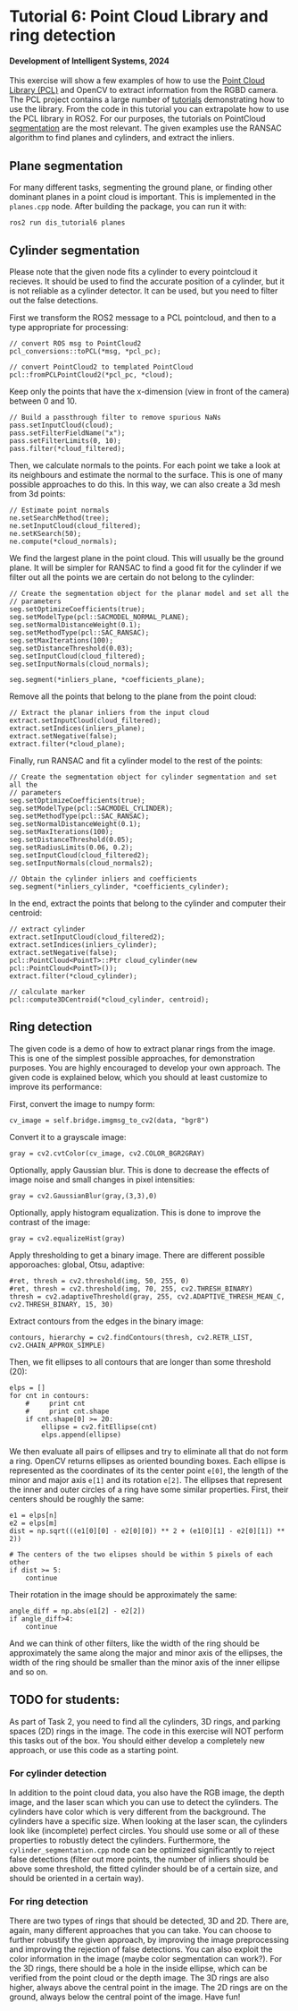 # Tutorial 6: Point Cloud Library and ring detection

#### Development of Intelligent Systems, 2024

This exercise will show a few examples of how to use the [Point Cloud Library (PCL)](https://pointclouds.org/) and OpenCV to extract information from the RGBD camera. The PCL project contains a large number of [tutorials](https://pcl.readthedocs.io/projects/tutorials/en/master/) demonstrating how to use the library. From the code in this tutorial you can extrapolate how to use the PCL library in ROS2. For our purposes, the tutorials on PointCloud [segmentation](https://pcl.readthedocs.io/projects/tutorials/en/master/#segmentation) are the most relevant. The given examples use the RANSAC algorithm to find planes and cylinders, and extract the inliers. 

## Plane segmentation

For many different tasks, segmenting the ground plane, or finding other dominant planes in a point cloud is important. This is implemented in the `planes.cpp` node. After building the package, you can run it with:
```
ros2 run dis_tutorial6 planes
```

## Cylinder segmentation
Please note that the given node fits a cylinder to every pointcloud it recieves. It should be used to find the accurate position of a cylinder, but it is not reliable as a cylinder detector. It can be used, but you need to filter out the false detections.

First we transform the ROS2 message to a PCL pointcloud, and then to a type appropriate for processing:
```
// convert ROS msg to PointCloud2
pcl_conversions::toPCL(*msg, *pcl_pc);

// convert PointCloud2 to templated PointCloud
pcl::fromPCLPointCloud2(*pcl_pc, *cloud);
```

Keep only the points that have the x-dimension (view in front of the camera) between 0 and 10.
```
// Build a passthrough filter to remove spurious NaNs
pass.setInputCloud(cloud);
pass.setFilterFieldName("x");
pass.setFilterLimits(0, 10);
pass.filter(*cloud_filtered);
```

Then, we calculate normals to the points. For each point we take a look at its neighbours and estimate the normal to the surface. This is one of many possible approaches to do this. In this way, we can also create a 3d mesh from 3d points:
```
// Estimate point normals
ne.setSearchMethod(tree);
ne.setInputCloud(cloud_filtered);
ne.setKSearch(50);
ne.compute(*cloud_normals);
```

We find the largest plane in the point cloud. This will usually be the ground plane. It will be simpler for RANSAC to find a good fit for the cylinder if we filter out all the points we are certain do not belong to the cylinder:
```
// Create the segmentation object for the planar model and set all the
// parameters
seg.setOptimizeCoefficients(true);
seg.setModelType(pcl::SACMODEL_NORMAL_PLANE);
seg.setNormalDistanceWeight(0.1);
seg.setMethodType(pcl::SAC_RANSAC);
seg.setMaxIterations(100);
seg.setDistanceThreshold(0.03);
seg.setInputCloud(cloud_filtered);
seg.setInputNormals(cloud_normals);

seg.segment(*inliers_plane, *coefficients_plane);
```

Remove all the points that belong to the plane from the point cloud:
```
// Extract the planar inliers from the input cloud
extract.setInputCloud(cloud_filtered);
extract.setIndices(inliers_plane);
extract.setNegative(false);
extract.filter(*cloud_plane);
```

Finally, run RANSAC and fit a cylinder model to the rest of the points:
```
// Create the segmentation object for cylinder segmentation and set all the
// parameters
seg.setOptimizeCoefficients(true);
seg.setModelType(pcl::SACMODEL_CYLINDER);
seg.setMethodType(pcl::SAC_RANSAC);
seg.setNormalDistanceWeight(0.1);
seg.setMaxIterations(100);
seg.setDistanceThreshold(0.05);
seg.setRadiusLimits(0.06, 0.2);
seg.setInputCloud(cloud_filtered2);
seg.setInputNormals(cloud_normals2);

// Obtain the cylinder inliers and coefficients
seg.segment(*inliers_cylinder, *coefficients_cylinder);
```

In the end, extract the points that belong to the cylinder and computer their centroid:
```
// extract cylinder
extract.setInputCloud(cloud_filtered2);
extract.setIndices(inliers_cylinder);
extract.setNegative(false);
pcl::PointCloud<PointT>::Ptr cloud_cylinder(new pcl::PointCloud<PointT>());
extract.filter(*cloud_cylinder);

// calculate marker
pcl::compute3DCentroid(*cloud_cylinder, centroid);
```

## Ring detection
The given code is a demo of how to extract planar rings from the image. This is one of the simplest possible approaches, for demonstration purposes. You are highly encouraged to develop your own approach. The given code is explained below, which you should at least customize to improve its performance:


First, convert the image to numpy form:
```
cv_image = self.bridge.imgmsg_to_cv2(data, "bgr8")
```
Convert it to a grayscale image:
```
gray = cv2.cvtColor(cv_image, cv2.COLOR_BGR2GRAY)
```

Optionally, apply Gaussian blur. This is done to decrease the effects of image noise and small changes in pixel intensities:
```
gray = cv2.GaussianBlur(gray,(3,3),0)
```

Optionally, apply histogram equalization. This is done to improve the contrast of the image:
```
gray = cv2.equalizeHist(gray)
```

Apply thresholding to get a binary image. There are different possible apporoaches: global, Otsu, adaptive:
```
#ret, thresh = cv2.threshold(img, 50, 255, 0)
#ret, thresh = cv2.threshold(img, 70, 255, cv2.THRESH_BINARY)
thresh = cv2.adaptiveThreshold(gray, 255, cv2.ADAPTIVE_THRESH_MEAN_C, cv2.THRESH_BINARY, 15, 30)
```

Extract contours from the edges in the binary image:
```
contours, hierarchy = cv2.findContours(thresh, cv2.RETR_LIST, cv2.CHAIN_APPROX_SIMPLE)
```

Then, we fit ellipses to all contours that are longer than some threshold (20):
```
elps = []
for cnt in contours:
    #     print cnt
    #     print cnt.shape
    if cnt.shape[0] >= 20:
        ellipse = cv2.fitEllipse(cnt)
        elps.append(ellipse)
```

We then evaluate all pairs of ellipses and try to eliminate all that do not form a ring. OpenCV returns ellipses as oriented bounding boxes. Each ellipse is represented as the coordinates of its the center point `e[0]`, the length of the minor and major axis `e[1]` and its rotation `e[2]`. The ellipses that represent the inner and outer circles of a ring have some similar properties. First, their centers should be roughly the same: 
```
e1 = elps[n]
e2 = elps[m]
dist = np.sqrt(((e1[0][0] - e2[0][0]) ** 2 + (e1[0][1] - e2[0][1]) ** 2))

# The centers of the two elipses should be within 5 pixels of each other
if dist >= 5:
    continue
```

Their rotation in the image should be approximately the same:
```
angle_diff = np.abs(e1[2] - e2[2])
if angle_diff>4:
    continue
```

And we can think of other filters, like the width of the ring should be approximately the same along the major and minor axis of the ellipses, the width of the ring should be smaller than the minor axis of the inner ellipse and so on.

## TODO for students:
As part of Task 2, you need to find all the cylinders, 3D rings, and parking spaces (2D) rings in the image. The code in this exercise will NOT perform this tasks out of the box. You should either develop a completely new approach, or use this code as a starting point.

### For cylinder detection
In addition to the point cloud data, you also have the RGB image, the depth image, and the laser scan which you can use to detect the cylinders. The cylinders have color which is very different from the background. The cylinders have a specific size. When looking at the laser scan, the cylinders look like (incomplete) perfect circles. You should use some or all of these properties to robustly detect the cylinders. Furthermore, the `cylinder_segmentation.cpp` node can be optimized significantly to reject false detections (filter out more points, the number of inliers should be above some threshold, the fitted cylinder should be of a certain size, and should be oriented in a certain way).

### For ring detection
There are two types of rings that should be detected, 3D and 2D. There are, again, many different approaches that you can take. You can choose to further robustify the given approach, by improving the image preprocessing and improving the rejection of false detections. You can also exploit the color information in the image (maybe color segmentation can work?). For the 3D rings, there should be a hole in the inside ellipse, which can be verified from the point cloud or the depth image. The 3D rings are also higher, always above the central point in the image. The 2D rings are on the ground, always below the central point of the image. Have fun!